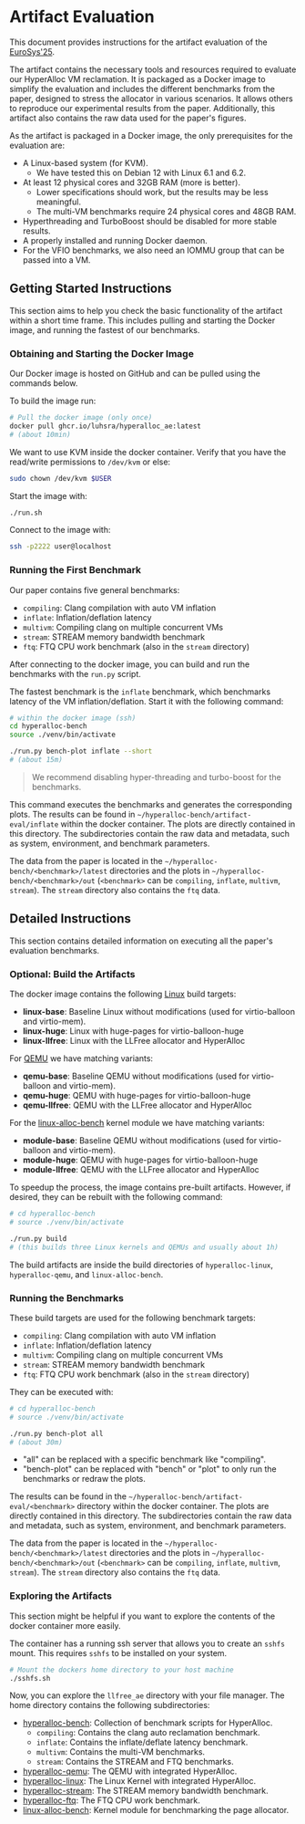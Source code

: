 # Artifact Evaluation

This document provides instructions for the artifact evaluation of the [EuroSys'25](https://sysartifacts.github.io/eurosys2025/call).

The artifact contains the necessary tools and resources required to evaluate our HyperAlloc VM reclamation.
It is packaged as a Docker image to simplify the evaluation and includes the different benchmarks from the paper, designed to stress the allocator in various scenarios.
It allows others to reproduce our experimental results from the paper.
Additionally, this artifact also contains the raw data used for the paper's figures.

As the artifact is packaged in a Docker image, the only prerequisites for the evaluation are:

- A Linux-based system (for KVM).
  - We have tested this on Debian 12 with Linux 6.1 and 6.2.
- At least 12 physical cores and 32GB RAM (more is better).
  - Lower specifications should work, but the results may be less meaningful.
  - The multi-VM benchmarks require 24 physical cores and 48GB RAM.
- Hyperthreading and TurboBoost should be disabled for more stable results.
- A properly installed and running Docker daemon.
- For the VFIO benchmarks, we also need an IOMMU group that can be passed into a VM.


## Getting Started Instructions

This section aims to help you check the basic functionality of the artifact within a short time frame.
This includes pulling and starting the Docker image, and running the fastest of our benchmarks.

### Obtaining and Starting the Docker Image

Our Docker image is hosted on GitHub and can be pulled using the commands below.

To build the image run:
```sh
# Pull the docker image (only once)
docker pull ghcr.io/luhsra/hyperalloc_ae:latest
# (about 10min)
```

We want to use KVM inside the docker container.
Verify that you have the read/write permissions to `/dev/kvm` or else:
```sh
sudo chown /dev/kvm $USER
```

Start the image with:
```sh
./run.sh
```

Connect to the image with:
```sh
ssh -p2222 user@localhost
```

### Running the First Benchmark

Our paper contains five general benchmarks:
- `compiling`: Clang compilation with auto VM inflation
- `inflate`: Inflation/deflation latency
- `multivm`: Compiling clang on multiple concurrent VMs
- `stream`: STREAM memory bandwidth benchmark
- `ftq`: FTQ CPU work benchmark (also in the `stream` directory)

After connecting to the docker image, you can build and run the benchmarks with the `run.py` script.

The fastest benchmark is the `inflate` benchmark, which benchmarks latency of the VM inflation/deflation.
Start it with the following command:

```sh
# within the docker image (ssh)
cd hyperalloc-bench
source ./venv/bin/activate

./run.py bench-plot inflate --short
# (about 15m)
```

> We recommend disabling hyper-threading and turbo-boost for the benchmarks.

This command executes the benchmarks and generates the corresponding plots.
The results can be found in `~/hyperalloc-bench/artifact-eval/inflate` within the docker container.
The plots are directly contained in this directory.
The subdirectories contain the raw data and metadata, such as system, environment, and benchmark parameters.

The data from the paper is located in the `~/hyperalloc-bench/<benchmark>/latest` directories and the plots in `~/hyperalloc-bench/<benchmark>/out` (`<benchmark>` can be `compiling`, `inflate`, `multivm`, `stream`).
The `stream` directory also contains the `ftq` data.


## Detailed Instructions

This section contains detailed information on executing all the paper's evaluation benchmarks.

### Optional: Build the Artifacts

The docker image contains the following [Linux](https://github.com/luhsra/hyperalloc-linux) build targets:
- **linux-base**: Baseline Linux without modifications (used for virtio-balloon and virtio-mem).
- **linux-huge**: Linux with huge-pages for virtio-balloon-huge
- **linux-llfree**: Linux with the LLFree allocator and HyperAlloc

For [QEMU](https://github.com/luhsra/hyperalloc-qemu/) we have matching variants:
- **qemu-base**: Baseline QEMU without modifications (used for virtio-balloon and virtio-mem).
- **qemu-huge**: QEMU with huge-pages for virtio-balloon-huge
- **qemu-llfree**: QEMU with the LLFree allocator and HyperAlloc

For the [linux-alloc-bench](https://github.com/luhsra/linux-alloc-bench/) kernel module we have matching variants:
- **module-base**: Baseline QEMU without modifications (used for virtio-balloon and virtio-mem).
- **module-huge**: QEMU with huge-pages for virtio-balloon-huge
- **module-llfree**: QEMU with the LLFree allocator and HyperAlloc

To speedup the process, the image contains pre-built artifacts.
However, if desired, they can be rebuilt with the following command:

```sh
# cd hyperalloc-bench
# source ./venv/bin/activate

./run.py build
# (this builds three Linux kernels and QEMUs and usually about 1h)
```

The build artifacts are inside the build directories of `hyperalloc-linux`, `hyperalloc-qemu`, and `linux-alloc-bench`.


### Running the Benchmarks

These build targets are used for the following benchmark targets:

- `compiling`: Clang compilation with auto VM inflation
- `inflate`: Inflation/deflation latency
- `multivm`: Compiling clang on multiple concurrent VMs
- `stream`: STREAM memory bandwidth benchmark
- `ftq`: FTQ CPU work benchmark (also in the `stream` directory)

They can be executed with:

```sh
# cd hyperalloc-bench
# source ./venv/bin/activate

./run.py bench-plot all
# (about 30m)
```

- "all" can be replaced with a specific benchmark like "compiling".
- "bench-plot" can be replaced with "bench" or "plot" to only run the benchmarks or redraw the plots.

The results can be found in the `~/hyperalloc-bench/artifact-eval/<benchmark>` directory within the docker container.
The plots are directly contained in this directory.
The subdirectories contain the raw data and metadata, such as system, environment, and benchmark parameters.

The data from the paper is located in the `~/hyperalloc-bench/<benchmark>/latest` directories and the plots in `~/hyperalloc-bench/<benchmark>/out` (`<benchmark>` can be `compiling`, `inflate`, `multivm`, `stream`).
The `stream` directory also contains the `ftq` data.

### Exploring the Artifacts

This section might be helpful if you want to explore the contents of the docker container more easily.

The container has a running ssh server that allows you to create an `sshfs` mount.
This requires `sshfs` to be installed on your system.

```sh
# Mount the dockers home directory to your host machine
./sshfs.sh
```

Now, you can explore the `llfree_ae` directory with your file manager.
The home directory contains the following subdirectories:

- [hyperalloc-bench](https://github.com/luhsra/hyperalloc-bench): Collection of benchmark scripts for HyperAlloc.
  - `compiling`: Contains the clang auto reclamation benchmark.
  - `inflate`: Contains the inflate/deflate latency benchmark.
  - `multivm`: Contains the multi-VM benchmarks.
  - `stream`: Contains the STREAM and FTQ benchmarks.
- [hyperalloc-qemu](https://github.com/luhsra/hyperalloc-qemu): The QEMU with integrated HyperAlloc.
- [hyperalloc-linux](https://github.com/luhsra/hyperalloc-linux): The Linux Kernel with integrated HyperAlloc.
- [hyperalloc-stream](https://github.com/luhsra/hyperalloc-stream): The STREAM memory bandwidth benchmark.
- [hyperalloc-ftq](https://github.com/luhsra/hyperalloc-ftq): The FTQ CPU work benchmark.
- [linux-alloc-bench](https://github.com/luhsra/linux-alloc-bench): Kernel module for benchmarking the page allocator.
